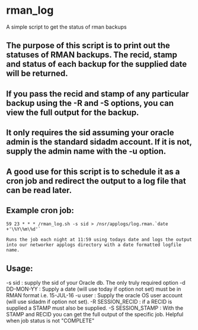 # rman_log
A simple script to get the status of rman backups

## The purpose of this script is to print out the statuses of RMAN backups. The recid, stamp and status of each backup for the supplied date will be returned.
## If you pass the recid and stamp of any particular backup using the -R and -S options, you can view the full output for the backup.
## It only requires the sid assuming your oracle admin is the standard sidadm account. If it is not, supply the admin name with the -u option.
## A good use for this script is to schedule it as a cron job and redirect the output to a log file that can be read later.
## Example cron job: 

    59 23 * * * /rman_log.sh -s sid > /nsr/applogs/log.rman.`date +'\%Y\%m\%d'`
    
    Runs the job each night at 11:59 using todays date and logs the output into our networker applogs directory with a date formatted logfile name.
    
## Usage:
  
  -s sid : supply the sid of your Oracle db. The only truly required option
  -d DD-MON-YY : Supply a date (will use today if option not set) must be in RMAN format i.e. 15-JUL-16
  -u user : Supply the oracle OS user account (will use sidadm if option not set).
  -R SESSION_RECID : if a RECID is supplied a STAMP must also be supplied. 
  -S SESSION_STAMP : With the STAMP and RECID you can get the full output of the specific job. Helpful when job status is not "COMPLETE"
  


